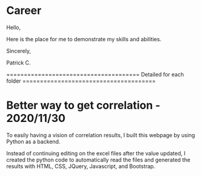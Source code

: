 # Career 

Hello,

Here is the place for me to demonstrate my skills and abilities.




Sincerely,

Patrick C.


====================================== Detailed for each folder ======================================
# Better way to get correlation - 2020/11/30
To easily having a vision of correlation results, I built this webpage by using Python as a backend. 

Instead of continuing editing on the excel files after the value updated, I created the python code to automatically read the files and generated the results with HTML, CSS, JQuery, Javascript, and Bootstrap.

